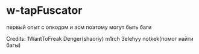 # w-tapFuscator

первый опыт с опкодом и асм поэтому могут быть баги

Credits:
1WantToFreak
Denger(shaoriy)
m1rch
3elehyy
notkek(помог найти багы)



